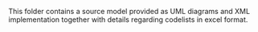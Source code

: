 This folder contains a source model provided as UML diagrams and XML implementation together with details regarding codelists in excel format.